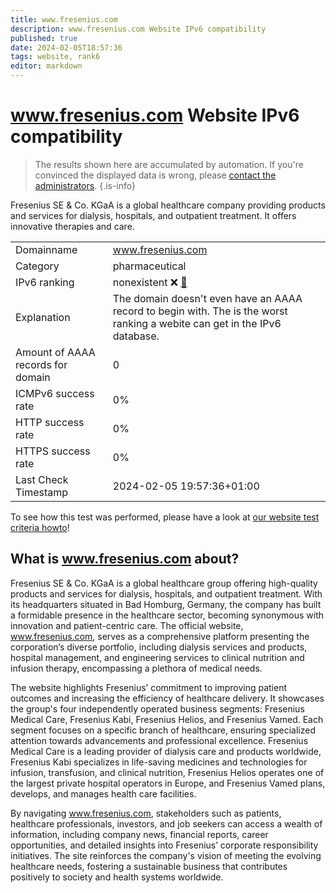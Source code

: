 ```yaml
---
title: www.fresenius.com
description: www.fresenius.com Website IPv6 compatibility
published: true
date: 2024-02-05T18:57:36
tags: website, rank6
editor: markdown
---
```


# www.fresenius.com Website IPv6 compatibility

> The results shown here are accumulated by automation. If you're convinced the displayed data is wrong, please [contact the administrators](/howto/chat). 
{.is-info}

Fresenius SE & Co. KGaA is a global healthcare company providing products and services for dialysis, hospitals, and outpatient treatment. It offers innovative therapies and care.


|   |   |
| - | - |
| Domainname | www.fresenius.com
| Category | pharmaceutical |
| IPv6 ranking | nonexistent :x: [🔗](/howto/ranking) |
| Explanation | The domain doesn't even have an AAAA record to begin with. The is the worst ranking a webite can get in the IPv6 database. |
| Amount of AAAA records for domain | 0 |
| ICMPv6 success rate | 0%|
| HTTP success rate | 0% |
| HTTPS success rate | 0% |
| Last Check Timestamp | 2024-02-05 19:57:36+01:00 |

To see how this test was performed, please have a look at [our website test criteria howto](/howto/testcriteria/website)!


## What is www.fresenius.com about?
Fresenius SE & Co. KGaA is a global healthcare group offering high-quality products and services for dialysis, hospitals, and outpatient treatment. With its headquarters situated in Bad Homburg, Germany, the company has built a formidable presence in the healthcare sector, becoming synonymous with innovation and patient-centric care. The official website, www.fresenius.com, serves as a comprehensive platform presenting the corporation’s diverse portfolio, including dialysis services and products, hospital management, and engineering services to clinical nutrition and infusion therapy, encompassing a plethora of medical needs.

The website highlights Fresenius’ commitment to improving patient outcomes and increasing the efficiency of healthcare delivery. It showcases the group's four independently operated business segments: Fresenius Medical Care, Fresenius Kabi, Fresenius Helios, and Fresenius Vamed. Each segment focuses on a specific branch of healthcare, ensuring specialized attention towards advancements and professional excellence. Fresenius Medical Care is a leading provider of dialysis care and products worldwide, Fresenius Kabi specializes in life-saving medicines and technologies for infusion, transfusion, and clinical nutrition, Fresenius Helios operates one of the largest private hospital operators in Europe, and Fresenius Vamed plans, develops, and manages health care facilities.

By navigating www.fresenius.com, stakeholders such as patients, healthcare professionals, investors, and job seekers can access a wealth of information, including company news, financial reports, career opportunities, and detailed insights into Fresenius’ corporate responsibility initiatives. The site reinforces the company's vision of meeting the evolving healthcare needs, fostering a sustainable business that contributes positively to society and health systems worldwide.


